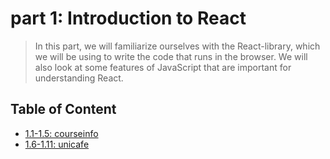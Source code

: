 # part 1: Introduction to React

> In this part, we will familiarize ourselves with the React-library, which we will be using to write the code that runs in the browser. We will also look at some features of JavaScript that are important for understanding React.

## Table of Content

- [1.1-1.5: courseinfo](./courseinfo)
- [1.6-1.11: unicafe](./unicafe)
